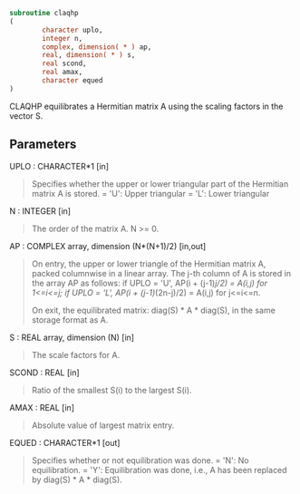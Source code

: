 ```fortran
subroutine claqhp
(
        character uplo,
        integer n,
        complex, dimension( * ) ap,
        real, dimension( * ) s,
        real scond,
        real amax,
        character equed
)
```

CLAQHP equilibrates a Hermitian matrix A using the scaling factors
in the vector S.

## Parameters
UPLO : CHARACTER*1 [in]
> Specifies whether the upper or lower triangular part of the
> Hermitian matrix A is stored.
> = 'U':  Upper triangular
> = 'L':  Lower triangular

N : INTEGER [in]
> The order of the matrix A.  N >= 0.

AP : COMPLEX array, dimension (N*(N+1)/2) [in,out]
> On entry, the upper or lower triangle of the Hermitian matrix
> A, packed columnwise in a linear array.  The j-th column of A
> is stored in the array AP as follows:
> if UPLO = 'U', AP(i + (j-1)*j/2) = A(i,j) for 1<=i<=j;
> if UPLO = 'L', AP(i + (j-1)*(2n-j)/2) = A(i,j) for j<=i<=n.
> 
> On exit, the equilibrated matrix:  diag(S) * A * diag(S), in
> the same storage format as A.

S : REAL array, dimension (N) [in]
> The scale factors for A.

SCOND : REAL [in]
> Ratio of the smallest S(i) to the largest S(i).

AMAX : REAL [in]
> Absolute value of largest matrix entry.

EQUED : CHARACTER*1 [out]
> Specifies whether or not equilibration was done.
> = 'N':  No equilibration.
> = 'Y':  Equilibration was done, i.e., A has been replaced by
> diag(S) * A * diag(S).
